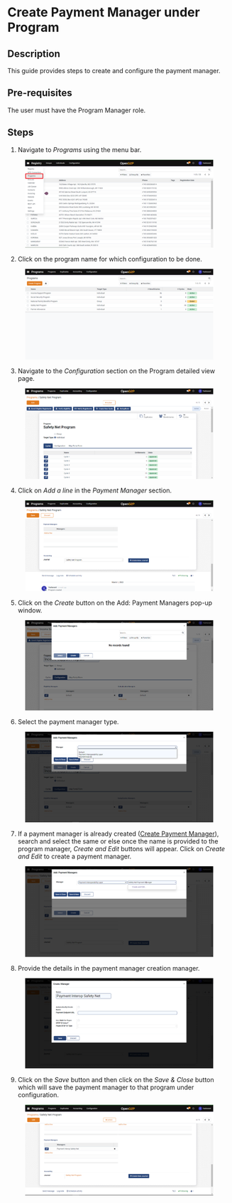 # Create Payment Manager under Program

## Description

This guide provides steps to create and configure the payment manager.

## Pre-requisites

The user must have the Program Manager role.

## Steps

1. Navigate to _Programs_ using the menu bar.

<figure><img src="../../.gitbook/assets/programs.png" alt=""><figcaption></figcaption></figure>

2. Click on the program name for which configuration to be done.

<figure><img src="../../.gitbook/assets/program-list-view-page.png" alt=""><figcaption></figcaption></figure>

3. Navigate to the _Configuration_ section on the Program detailed view page.

<figure><img src="../../.gitbook/assets/program-detailed-view.png" alt=""><figcaption></figcaption></figure>

4. Click on _Add a line_ in the _Payment Manager_ section.

<figure><img src="../../.gitbook/assets/payment-manager.png" alt=""><figcaption></figcaption></figure>

5. Click on the _Create_ button on the Add: Payment Managers pop-up window.

<figure><img src="../../.gitbook/assets/add-payment-manager.png" alt=""><figcaption></figcaption></figure>

6. Select the payment manager type.

<figure><img src="../../.gitbook/assets/payment-method.png" alt=""><figcaption></figcaption></figure>

7. If a payment manager is already created ([Create Payment Manager](create-payment-manager-types/)), search and select the same or else once the name is provided to the program manager, _Create and Edit_ buttons will appear. Click on _Create and Edit_ to create a payment manager.

<figure><img src="../../.gitbook/assets/payment-manager-name.png" alt=""><figcaption></figcaption></figure>

8. Provide the details in the payment manager creation manager.

<figure><img src="../../.gitbook/assets/payment-manager-create.png" alt=""><figcaption></figcaption></figure>

9. Click on the _Save_ button and then click on the _Save & Close_ button which will save the payment manager to that program under configuration.

<figure><img src="../../.gitbook/assets/payment-manager-added.png" alt=""><figcaption></figcaption></figure>
